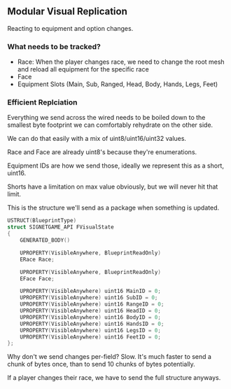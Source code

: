 ## Modular Visual Replication 

Reacting to equipment and option changes.

### What needs to be tracked?

- Race: When the player changes race, we need to change the root mesh and reload all equipment for the specific race
- Face
- Equipment Slots (Main, Sub, Ranged, Head, Body, Hands, Legs, Feet)


### Efficient Replciation

Everything we send across the wired needs to be boiled down to the smallest byte footprint we can comfortably rehydrate on the other side.

We can do that easily with a mix of uint8/uint16/uint32 values.

Race and Face are already uint8's because they're enumerations.

Equipment IDs are how we send those, ideally we represent this as a short, uint16.

Shorts have a limitation on max value obviously, but we will never hit that limit.

This is the structure we'll send as a package when something is updated.  

```cpp
USTRUCT(BlueprintType)
struct SIGNETGAME_API FVisualState
{
	GENERATED_BODY()

	UPROPERTY(VisibleAnywhere, BlueprintReadOnly)
	ERace Race;

	UPROPERTY(VisibleAnywhere, BlueprintReadOnly)
	EFace Face;

	UPROPERTY(VisibleAnywhere) uint16 MainID = 0;
	UPROPERTY(VisibleAnywhere) uint16 SubID = 0;
	UPROPERTY(VisibleAnywhere) uint16 RangeID = 0;
	UPROPERTY(VisibleAnywhere) uint16 HeadID = 0;
	UPROPERTY(VisibleAnywhere) uint16 BodyID = 0;
	UPROPERTY(VisibleAnywhere) uint16 HandsID = 0;
	UPROPERTY(VisibleAnywhere) uint16 LegsID = 0;
	UPROPERTY(VisibleAnywhere) uint16 FeetID = 0;
};
```

Why don't we send changes per-field?  Slow.  It's much faster to send a chunk of bytes once, than to send 10 chunks of bytes potentially.

If a player changes their race, we have to send the full structure anyways.


